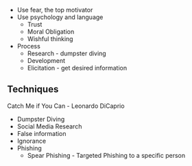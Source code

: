 - Use fear, the top motivator
- Use psychology and language
	- Trust
	- Moral Obligation
	- Wishful thinking
- Process
	- Research - dumpster diving
	- Development
	- Elicitation - get desired information

## Techniques
Catch Me if You Can - Leonardo DiCaprio
- Dumpster Diving
- Social Media Research
- False information
- Ignorance
- Phishing
	- Spear Phishing - Targeted Phishing to a specific person